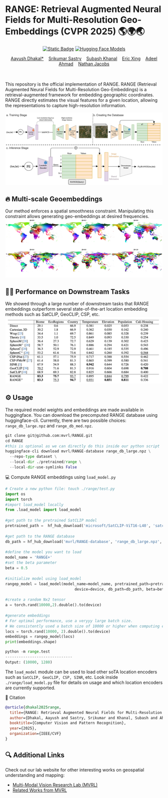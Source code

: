 # RANGE: Retrieval Augmented Neural Fields for Multi-Resolution Geo-Embeddings (CVPR 2025) 🌎🌍🌏
<div align="center">

[![Static Badge](https://img.shields.io/badge/2502.19781-red?label=arxiv)](https://arxiv.org/abs/2502.19781)
[![Hugging Face Models](https://img.shields.io/badge/%F0%9F%A4%97%20HuggingFace-Models-yellow
)](https://huggingface.co/collections/MVRL/range-67e99fa1dfc6c86a3b872c09)

</center>

[Aayush Dhakal*](https://sites.wustl.edu/aayush/)&nbsp;&nbsp;&nbsp;
[Srikumar Sastry](https://vishu26.github.io/)&nbsp;&nbsp;&nbsp;
[Subash Khanal](https://subash-khanal.github.io/)&nbsp;&nbsp;&nbsp;
[Eric Xing](https://ericx003.github.io/)&nbsp;&nbsp;&nbsp;
[Adeel Ahmad](https://adealgis.wixsite.com/adeel-ahmad-geog)&nbsp;&nbsp;&nbsp;
[Nathan Jacobs](https://jacobsn.github.io/)


</div>
<br>
<br>
This repository is the official implementation of RANGE. RANGE (Retrieval Augmented Neural Fields for Multi-Resolution Geo-Embeddings) is a retrieval-augmented framework for embedding geographic coordinates. RANGE directly estimates the visual features for a given location, allowing the representations to capture high-resolution information. 

![](images/framework_cam.jpg)

## 🔥 Multi-scale Geoembeddings
Our method enforces a spatial smoothness constraint. Manipulating this constraint allows generating geo-embeddings at desired frequencies.
![](images/beta_interpolation_2.png)

## 🏋️‍♂️ Performance on Downstream Tasks
We showed through a large number of downstream tasks that RANGE embeddings outperform several state-of-the-art location embedding methods such as SatCLIP, GeoCLIP, CSP, etc.
![](images/downstream.png)



## ⚙️ Usage
The required model weights and embeddings are made available in huggingface. You can download the precomputed RANGE database using huggingface-cli. Currently, there are two possible choices: `range_db_large.npz` and `range_db_med.npz`.
```python
git clone git@github.com:mvrl/RANGE.git
cd RANGE
#this is optional as we can directly do this inside our python script
huggingface-cli download mvrl/RANGE-database range_db_large.npz \
  --repo-type dataset \
  --local-dir ./pretrained/range \
  --local-dir-use-symlinks False
```

💻 Compute RANGE embeddings using `load_model.py` 
```python
# Create a new python file: touch ./range/test.py
import os
import torch
#import load_model locally
from .load_model import load_model

#get path to the pretrained SatCLIP model
pretrained_path =  hf_hub_download('microsoft/SatCLIP-ViT16-L40', 'satclip-vit16-l40.ckpt', repo_type='model', local_dir='./pretrained/range', local_dir_use_symlinks=False)

#get path to the RANGE database
db_path = hf_hub_download('mvrl/RANGE-database', 'range_db_large.npz', repo_type='dataset' local_dir='./pretrained/range', local_dir_use_symlinks=False)

#define the model you want to load
model_name = 'RANGE+'
#set the beta parameter
beta = 0.5

#initialize model using load_model
rangep_model = load_model(model_name=model_name, pretrained_path=pretrained_path,
                               device=device, db_path=db_path, beta=beta)

#create a random Nx2 tensor    
a = torch.rand(10000,2).double().to(device)

#generate embeddings
# For optimal performance, use a veryyy large batch size.
# We consistently used a batch size of 10000 or higher when computing embeddings.
locs = torch.rand(10000, 2).double().to(device)
embeddings = rangep_model(locs)
print(embeddings.shape)
```
```python
python -m range.test
------------------------------
Output: (10000, 1280)
```
The `load_model` module can be used to load other soTA location encoders such as `SatCLIP, GeoCLIP, CSP, SINR`, etc. Look inside `./range/load_model.py` file for details on usage and which location encoders are currently supported.  

📑 Citation

```bibtex
@article{dhakal2025range,
  title={RANGE: Retrieval Augmented Neural Fields for Multi-Resolution Geo-Embeddings},
  author={Dhakal, Aayush and Sastry, Srikumar and Khanal, Subash and Ahmad, Adeel and Xing, Eric and Jacobs, Nathan},
  booktitle={Computer Vision and Pattern Recognition},
  year={2025},
  organization={IEEE/CVF}
}
```


## 🔍 Additional Links
Check out our lab website for other interesting works on geospatial understanding and mapping:
* [Multi-Modal Vision Research Lab (MVRL)](https://mvrl.cse.wustl.edu/)
* [Related Works from MVRL](https://mvrl.cse.wustl.edu/publications/)
